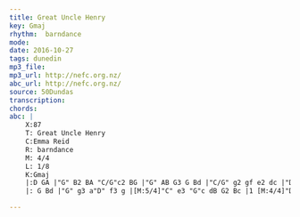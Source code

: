 ```yaml
---
title: Great Uncle Henry
key: Gmaj
rhythm:  barndance
mode:
date: 2016-10-27
tags: dunedin
mp3_file:
mp3_url: http://nefc.org.nz/
abc_url: http://nefc.org.nz/
source: 50Dundas
transcription:
chords: 
abc: |
    X:87
    T: Great Uncle Henry
    C:Emma Reid
    R: barndance
    M: 4/4
    L: 1/8
    K:Gmaj
    |:D GA |"G" B2 BA "C/G"c2 BG |"G" AB G3 G Bd |"C/G" g2 gf e2 dc |"D" d4z :|
    |: G Bd |"G" g3 a"D" f3 g |[M:5/4]"C" e3 "G"c dB G2 Bc |1 [M:4/4]"D" A2 AB c2 cB |[M:3/4]"G" B3 :|2[M:4/4]"D" A2 D3D cB |[M:3/4]"G" G3||

---
```

